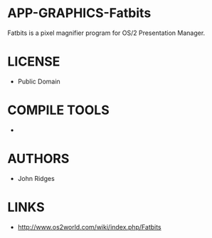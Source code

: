 # APP-GRAPHICS-Fatbits
Fatbits is a pixel magnifier program for OS/2 Presentation Manager. 

LICENSE
===============
* Public Domain

COMPILE TOOLS
===============
* 
 
AUTHORS
===============
* John Ridges

LINKS
===============
* http://www.os2world.com/wiki/index.php/Fatbits
